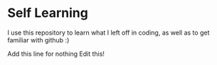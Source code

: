 # Self Learning
I use this repository to learn what I left off in coding, as well as to get familiar with github :)


Add this line for nothing 
Edit this! 